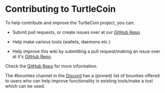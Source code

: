 # Contributing to TurtleCoin

To help contribute and improve the TurtleCoin project, you can:

 * Submit pull requests, or create issues over at our [GitHub Repo](https://github.com/turtlecoin/turtlecoin)

 * Help make various tools (wallets, daemons etc.)

 * Help improve this wiki by submitting a pull request/making an issue over at it's [GitHub Repo](https://github.com/turtlecoin/turtlecoin-docs).
 
 Check the [GitHub Repo](https://github.com/turtlecoin/turtlecoin) for more information.  
 
 The #bounties channel in the [Discord](http://chat.turtlecoin.lol/) has a (pinned) list of bounties offered to users who can help improve functionality in existing tools/make a tool which can be used.
